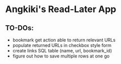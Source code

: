 # Angkiki's Read-Later App #

## TO-DOs: ##
* bookmark get action able to return relevant URLs
* populate returned URLs in checkbox style form
* create links SQL table (name, url, bookmark_id)
* figure out how to save multiple rows at one go 
